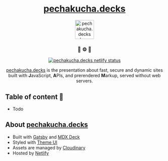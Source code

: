 <h1 align="center">
  <a href="https://pechakucha.decks">pechakucha.decks</a>
</h1>

<p align="center">
  <a href="https://pechakucha.decks">
    <img alt="pechakucha.decks logo" src="https://pechakucha.decks/logo.svg" width="60" />
  </a>
</p>

<h3 align="center">💛 ⚙️ 📝</h3>

<p align="center">
  <a href="https://app.netlify.com/sites/pechakucha-decks/deploys">
    <img alt="pechakucha.decks netlify status" src="https://api.netlify.com/api/v1/badges/f0229821-2f9d-4a50-a8ee-942d78a1eda2/deploy-status"/>
  </a>
</p>

<p align="center">
  <a href="https://pechakucha.decks">pechakucha.decks</a> is the presentation about fast, secure and dynamic sites built with <b>J</b>avaScript, <b>A</b>PIs, and prerendered <b>M</b>arkup, served without web servers.
</p>

## Table of content 📖

* Todo

## About [pechakucha.decks](https://pechakucha.decks)

* Built with [Gatsby](https://gatsbyjs.org) and [MDX Deck](https://github.com/jxnblk/mdx-deck)
* Styled with [Theme UI](https://theme-ui.com)
* Assets are managed by [Cloudinary](https://cloudinary.com/)
* Hosted by [Netlify](https://netlify.com)

